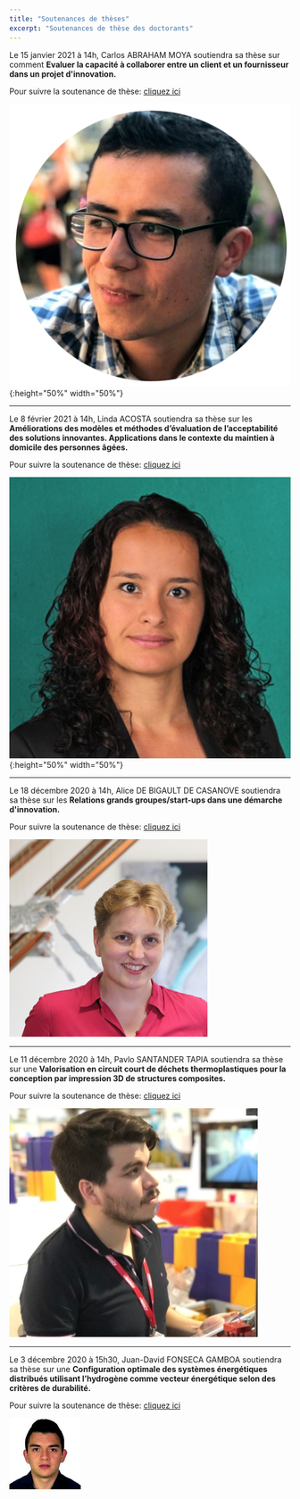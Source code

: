 ```yaml
---
title: "Soutenances de thèses"
excerpt: "Soutenances de thèse des doctorants"
---
```


Le 15 janvier 2021 à 14h, Carlos ABRAHAM MOYA soutiendra sa thèse sur comment **Evaluer la capacité à collaborer entre un client et un fournisseur dans un projet d'innovation.**

Pour suivre la soutenance de thèse: [cliquez ici](https://teams.microsoft.com/l/meetup-join/19%3ameeting_MGRhMWNkOTgtYTIxMC00NzAxLTlmMTktMGQ5YjNmMzFlZTJm%40thread.v2/0?context=%7b%22Tid%22%3a%22158716cf-46b9-48ca-8c49-c7bb67e575f3%22%2c%22Oid%22%3a%22ef775f99-31a0-4624-843e-c5f00d08f72f%22%7d)

![Illustration](/assets/images/post/Carlos-Moya.png){:height="50%" width="50%"}



-----------

Le 8 février 2021 à 14h, Linda ACOSTA soutiendra sa thèse sur les **Améliorations des modèles et méthodes d’évaluation de l’acceptabilité des solutions innovantes. Applications dans le contexte du maintien à domicile des personnes âgées.**

Pour suivre la soutenance de thèse: [cliquez ici](https://teams.microsoft.com/l/meetup-join/19%3ameeting_ZWJjYWI1ZDktMGMyOS00NTkwLTkyOTYtN2VmOGU2MzliYmVi%40thread.v2/0?context=%7b%22Tid%22%3a%22158716cf-46b9-48ca-8c49-c7bb67e575f3%22%2c%22Oid%22%3a%22ef775f99-31a0-4624-843e-c5f00d08f72f%22%7d)

![Illustration](/assets/images/post/linda.jpg){:height="50%" width="50%"}



-----------

Le 18 décembre 2020 à 14h, Alice DE BIGAULT DE CASANOVE soutiendra sa thèse sur les **Relations grands groupes/start-ups dans une démarche d'innovation.**

Pour suivre la soutenance de thèse: [cliquez ici](https://teams.microsoft.com/l/meetup-join/19%3ameeting_Mzk1Y2M4ZjgtMGMxNy00ODMzLWIzNDktNjUzZGE1OWM5MTRl%40thread.v2/0?context=%7b%22Tid%22%3a%22158716cf-46b9-48ca-8c49-c7bb67e575f3%22%2c%22Oid%22%3a%22ef775f99-31a0-4624-843e-c5f00d08f72f%22%7d)

![Illustration](/assets/images/post/Alice.png)

---------

Le 11 décembre 2020 à 14h, Pavlo SANTANDER TAPIA soutiendra sa thèse sur une **Valorisation en circuit court de déchets thermoplastiques pour la conception par impression 3D de structures composites.**


Pour suivre la soutenance de thèse: [cliquez ici](https://teams.microsoft.com/l/meetup-join/19%3ameeting_ZWNkOWFjZGEtMDBhNi00YWMwLWJhNTItZTAyNjEyMTI4YjE5%40thread.v2/0?context=%7b%22Tid%22%3a%22158716cf-46b9-48ca-8c49-c7bb67e575f3%22%2c%22Oid%22%3a%22ef775f99-31a0-4624-843e-c5f00d08f72f%22%7d)

![Illustration](/assets/images/post/Pavlo.png)

---------

Le 3 décembre 2020 à 15h30, Juan-David FONSECA GAMBOA soutiendra sa thèse sur une **Configuration optimale des systèmes énergétiques distribués utilisant l’hydrogène comme vecteur énergétique selon des critères de durabilité.**

Pour suivre la soutenance de thèse: [cliquez ici](https://teams.microsoft.com/l/meetup-join/19%3ameeting_ZGQwMzcwMDctNWRiYy00NjZmLTg4MjAtMDc0ZmY4ZTQwZDk0%40thread.v2/0?context=%7b%22Tid%22%3a%22158716cf-46b9-48ca-8c49-c7bb67e575f3%22%2c%22Oid%22%3a%22ef775f99-31a0-4624-843e-c5f00d08f72f%22%7d)


![Illustration](/assets/images/post/JuanDavid.jpg)



